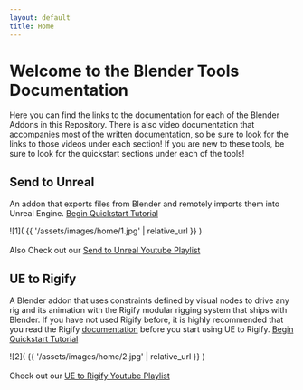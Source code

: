 ```yaml
---
layout: default
title: Home
---
```

# Welcome to the Blender Tools Documentation
Here you can find the links to the documentation for each of the Blender Addons in this Repository. There is also video documentation that accompanies most of the written documentation, so be sure to look for the links to those videos under each section!
If you are new to these tools, be sure to look for the quickstart sections under each of the tools!

## Send to Unreal 
An addon that exports files from Blender and remotely imports them into Unreal Engine. [Begin Quickstart Tutorial](send2ue/quickstart)

![1]( {{ '/assets/images/home/1.jpg' | relative_url }} )
<br/><br/>
Also Check out our [Send to Unreal Youtube Playlist](https://www.youtube.com/playlist?list=PLZlv_N0_O1gZfQaN9qXynWllL7bzX8H3t)

## UE to Rigify 
A Blender addon that uses constraints defined by visual nodes to drive any rig and its animation with the Rigify modular rigging system that ships with Blender. If you have not used Rigify before, it is highly recommended that you read the Rigify [documentation](https://docs.blender.org/manual/en/latest/addons/rigging/rigify/index.html) before you start using UE to Rigify. [Begin Quickstart Tutorial](ue2rigify/quickstart)

![2]( {{ '/assets/images/home/2.jpg' | relative_url }} )
<br/><br/>
Check out our [UE to Rigify Youtube Playlist](https://www.youtube.com/playlist?list=PLZlv_N0_O1gaxZDBH0-8A_C3OyhyLsJcE)